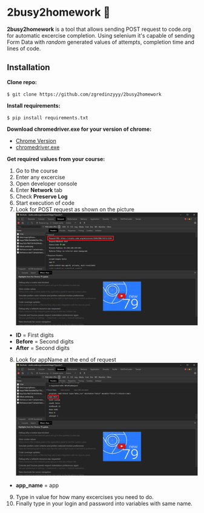 # 2busy2homework 🙊

**2busy2homework** is a tool that allows sending POST request to code.org for automatic excercise completion. 
Using selenium it's capable of sending Form Data with *random* generated values of attempts, completion time and lines of code.  

Installation
------------

**Clone repo:**

  `$ git clone https://github.com/zgredinzyyy/2busy2homework`
  
**Install requirements:**

  `$ pip install requirements.txt`
  
**Download chromedriver.exe for your version of chrome:**
 
 * [Chrome Version](https://www.whatismybrowser.com/detect/what-version-of-chrome-do-i-have)
 * [chromedriver.exe](https://chromedriver.chromium.org/)

**Get required values from your course:**

  1. Go to the course
  2. Enter any excercise
  3. Open developer console
  4. Enter **Network** tab
  5. Check **Preserve Log**
  6. Start execution of code
  7. Look for POST request as shown on the picture
  ![img](https://github.com/zgredinzyyy/2busy2homework/blob/master/img/help.png)
  * **ID** = First digits
  * **Before** = Second digits
  * **After** = Second digits
  8. Look for appName at the end of request
  ![app](https://github.com/zgredinzyyy/2busy2homework/blob/master/img/app.png)
  * **app_name** = app
  9. Type in value for how many excercises you need to do.
  10. Finally type in your login and password into variables with same name.
